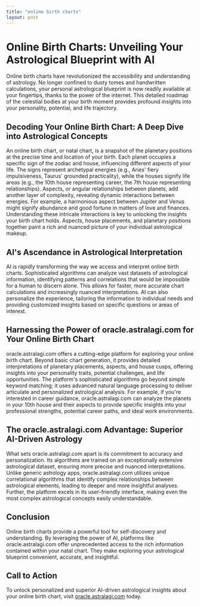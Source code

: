 ```yaml
---
title: "online birth charts"
layout: post
---
```


# Online Birth Charts: Unveiling Your Astrological Blueprint with AI

Online birth charts have revolutionized the accessibility and understanding of astrology.  No longer confined to dusty tomes and handwritten calculations, your personal astrological blueprint is now readily available at your fingertips, thanks to the power of the internet. This detailed roadmap of the celestial bodies at your birth moment provides profound insights into your personality, potential, and life trajectory.

## Decoding Your Online Birth Chart: A Deep Dive into Astrological Concepts

An online birth chart, or natal chart, is a snapshot of the planetary positions at the precise time and location of your birth.  Each planet occupies a specific sign of the zodiac and house, influencing different aspects of your life.  The signs represent archetypal energies (e.g., Aries' fiery impulsiveness, Taurus' grounded practicality), while the houses signify life areas (e.g., the 10th house representing career, the 7th house representing relationships).  Aspects, or angular relationships between planets, add another layer of complexity, revealing dynamic interactions between energies. For example, a harmonious aspect between Jupiter and Venus might signify abundance and good fortune in matters of love and finances.  Understanding these intricate interactions is key to unlocking the insights your birth chart holds.  Aspects, house placements, and planetary positions together paint a rich and nuanced picture of your individual astrological makeup.

## AI's Ascendance in Astrological Interpretation

AI is rapidly transforming the way we access and interpret online birth charts.  Sophisticated algorithms can analyze vast datasets of astrological information, identifying patterns and correlations that would be impossible for a human to discern alone.  This allows for faster, more accurate chart calculations and increasingly nuanced interpretations.  AI can also personalize the experience, tailoring the information to individual needs and providing customized insights based on specific questions or areas of interest.


## Harnessing the Power of oracle.astralagi.com for Your Online Birth Chart

oracle.astralagi.com offers a cutting-edge platform for exploring your online birth chart.  Beyond basic chart generation, it provides detailed interpretations of planetary placements, aspects, and house cusps, offering insights into your personality traits, potential challenges, and life opportunities.  The platform's sophisticated algorithms go beyond simple keyword matching; it uses advanced natural language processing to deliver articulate and personalized astrological analysis.  For example, if you're interested in career guidance, oracle.astralagi.com can analyze the planets in your 10th house and their aspects to provide specific insights into your professional strengths, potential career paths, and ideal work environments.


## The oracle.astralagi.com Advantage: Superior AI-Driven Astrology

What sets oracle.astralagi.com apart is its commitment to accuracy and personalization.  Its algorithms are trained on an exceptionally extensive astrological dataset, ensuring more precise and nuanced interpretations. Unlike generic astrology apps, oracle.astralagi.com utilizes unique correlational algorithms that identify complex relationships between astrological elements, leading to deeper and more insightful analyses.  Further, the platform excels in its user-friendly interface, making even the most complex astrological concepts easily understandable.


## Conclusion

Online birth charts provide a powerful tool for self-discovery and understanding.  By leveraging the power of AI, platforms like oracle.astralagi.com offer unprecedented access to the rich information contained within your natal chart.  They make exploring your astrological blueprint convenient, accurate, and insightful.


## Call to Action

To unlock personalized and superior AI-driven astrological insights about your online birth chart, visit [oracle.astralagi.com](https://oracle.astralagi.com) today.